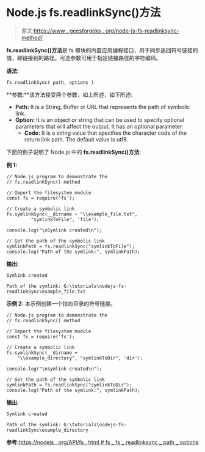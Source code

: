 # Node.js fs.readlinkSync()方法

> 原文:[https://www . geesforgeks . org/node-js-fs-readlinksync-method/](https://www.geeksforgeeks.org/node-js-fs-readlinksync-method/)

**fs.readlinkSync()方法**是 fs 模块的内置应用编程接口，用于同步返回符号链接的值，即链接到的路径。可选参数可用于指定链接路径的字符编码。

**语法:**

```
fs.readlinkSync( path, options )
```

**参数:**该方法接受两个参数，如上所述，如下所述:

*   **Path:** It is a String, Buffer or URL that represents the path of symbolic link.
*   **Option:** It is an object or string that can be used to specify optional parameters that will affect the output. It has an optional parameter:
    *   **Code:** It is a string value that specifies the character code of the return link path. The default value is utf8.

下面的例子说明了 Node.js 中的 **fs.readlinkSync()方法**:

**例 1:**

```
// Node.js program to demonstrate the
// fs.readlinkSync() method

// Import the filesystem module
const fs = require('fs');

// Create a symbolic link
fs.symlinkSync(__dirname + "\\example_file.txt",
         "symlinkToFile", 'file');

console.log("\nSymlink created\n");

// Get the path of the symbolic link
symlinkPath = fs.readlinkSync("symlinkToFile");
console.log("Path of the symlink:", symlinkPath);
```

**输出:**

```
Symlink created

Path of the symlink: G:\tutorials\nodejs-fs-readlinkSync\example_file.txt
```

**示例 2:** 本示例创建一个指向目录的符号链接。

```
// Node.js program to demonstrate the
// fs.readlinkSync() method

// Import the filesystem module
const fs = require('fs');

// Create a symbolic link
fs.symlinkSync(__dirname + 
    "\\example_directory", "symlinkToDir", 'dir');

console.log("\nSymlink created\n");

// Get the path of the symbolic link
symlinkPath = fs.readlinkSync("symlinkToDir");
console.log("Path of the symlink:", symlinkPath);
```

**输出:**

```
Symlink created

Path of the symlink: G:\tutorials\nodejs-fs-readlinkSync\example_directory
```

**参考:**[https://nodejs . org/API/fs . html # fs _ fs _ readlinksync _ path _ options](https://nodejs.org/api/fs.html#fs_fs_readlinksync_path_options)
